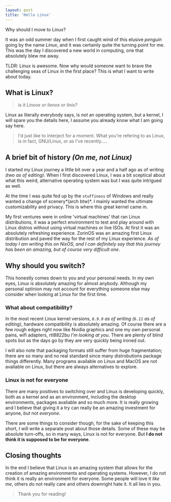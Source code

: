 ```yaml
---
layout: post
title: 'Hello Linux'
---
```


Why should I move to Linux?

It was an odd summer day when I first caught wind of this elusive _penguin_
going by the name _Linux_, and it was certainly quite the turning
point for me. This was the day I discovered a new world in computing,
one that absolutely blew me away.

TLDR: Linux is awesome. Now why would someone want to brave
the challenging seas of Linux in the first place? This is what I want to
write about today.

## What is Linux?

> _is it Linoox or lienox or linix?_

Linux as literally everybody says, is _not_ an operating system, but a kernel,
I will spare you the details here, I assume you already know what I am going
say here.

> I'd just like to interject for a moment. What you're refering to as Linux, is
> in fact, GNU/Linux, or as I've recently.....

## A brief bit of history _(On me, not Linux)_

I started my Linux journey a little bit over a year and a half ago as of writing
_(two as of editing)_. When I first discovered Linux, I was a bit sceptical about
what this weird, alternative operating system was but I was quite intrigued as well.

At the time I was quite fed up by the `stuffiness` of Windows and really wanted
a change of scenery*(arch btw)*. I mainly wanted the ultimate customizability
and privacy. This is where this great kernel came in.

My first ventures were in online 'virtual machines' that ran Linux distributions,
it was a perfect environment to test and play around with Linux distros without using
virtual machines or live ISOs. At first it was an absolutely refreshing experience.
ZorinOS was an amazing first Linux distribution and paved the way for the rest of
my Linux experience. _As of today I am writing this on NixOS, and I can definitely
say that this journey has been an amazing, but of course very difficult one_.

## Why should you switch?

This honestly comes down to you and your personal needs. In my own eyes, Linux is
absolutely amazing for almost anybody. Although my personal optinion may not
account for everything someone else may consider when looking at Linux for the first
time.

### What about compatibility?

In the most recent Linux kernel versions, _`6.9.9` as of writing (`6.11` as of editing)_,
hardware compatibility is absolutely amazing. Of course there are a few rough edges
right now like Nvidia graphics and one my own personal pains, wifi adapters, _rtl8822bu
I'm looking at you_. There are plenty of blind spots but as the days go by they are
very quickly being ironed out.

I will also note that packaging formats still suffer from huge fragmentation; there
are so many and no real standard since many distrobutions package things differently.
Many programs available on Linux and MacOS are not avaliable on Linux, but there
are always alternatives to explore.

### Linux is not for everyone

There are many positives to switching over and Linux is developing quickly, both
as a kernel and as an environment, including the desktop environments, packages
avaliable and so much more. It is really growing and I believe that giving it a
try can really be an amazing investment for anyone, _but not everyone_.

There are some things to consider though, for the sake of keeping this short, I will
write a separate post about those details. Some of these may be absolute turn-offs,
so in many ways, Linux is not for everyone. But **I do not think it is supposed
to be for everyone**.

## Closing thoughts

In the end I believe that Linux is an amazing system that allows for the creation
of amazing environments and operating systems. However, I do not think it is really
an environment for everyone. Some people will love it _like me_, others do not really
care and others downright hate it. It all lies in you.

> Thank you for reading!
